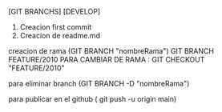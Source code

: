 [GIT BRANCHS]
[DEVELOP]

1. Creacion first commit
2. Creacion de readme.md

creacion de rama (GIT BRANCH "nombreRama")
GIT BRANCH FEATURE/2010
PARA CAMBIAR DE RAMA : GIT CHECKOUT "FEATURE/2010"

para eliminar branch (GIT BRANCH -D "nombreRama")

para publicar en el github ( git push -u origin main)